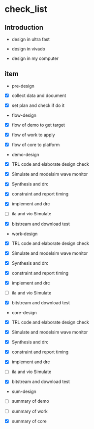 # check_list

## Introduction

* design in ultra fast 

* design in vivado

* design in my computer

## item

* pre-design
- [x] collect data and document

- [x] set plan and check if do it
* flow-design
- [x] flow of demo to get target

- [x] flow of work to apply

- [x] flow of core to platform
* demo-design
- [x] TRL code and elaborate design check

- [x] Simulate and modelsim wave monitor

- [x] Synthesis and drc 

- [x] constraint and report timing

- [x] implement and drc

- [ ] ila and vio Simulate

- [x] bitstream and download test
* work-design
- [x] TRL code and elaborate design check

- [x] Simulate and modelsim wave monitor

- [x] Synthesis and drc 

- [x] constraint and report timing

- [x] implement and drc

- [ ] ila and vio Simulate

- [x] bitstream and download test
* core-design
- [x] TRL code and elaborate design check

- [x] Simulate and modelsim wave monitor

- [x] Synthesis and drc 

- [x] constraint and report timing

- [x] implement and drc

- [ ] ila and vio Simulate

- [x] bitstream and download test
* sum-design
- [ ] summary of demo

- [ ] summary of work 

- [x] summary of core 
